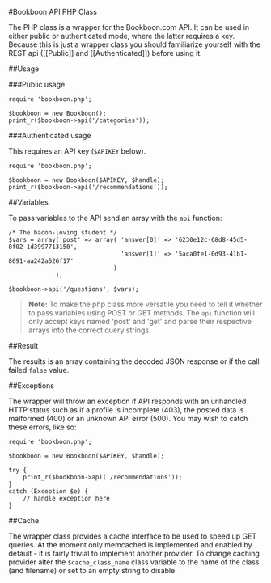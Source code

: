 #Bookboon API PHP Class

The PHP class is a wrapper for the Bookboon.com API. It can be used in either public or authenticated mode, where the latter requires a key. Because this is just a wrapper class you should familiarize yourself with the REST api \([[Public]] and [[Authenticated]]\) before using it.

##Usage

###Public usage

	require 'bookboon.php';
	
	$bookboon = new Bookboon();
	print_r($bookboon->api('/categories'));
	
###Authenticated usage

This requires an API key (`$APIKEY` below).

	require 'bookboon.php';
	
	$bookboon = new Bookboon($APIKEY, $handle);
	print_r($bookboon->api('/recommendations'));

##Variables

To pass variables to the API send an array with the `api` function:
	
	/* The bacon-loving student */
	$vars = array('post' => array( 'answer[0]' => '6230e12c-68d8-45d5-8f02-1d3997713150',
				  			       'answer[1]' => '5aca0fe1-0d93-41b1-8691-aa242a526f17'
								 )
				 );
								
	$bookboon->api('/questions', $vars);

> **Note:** To make the php class more versatile you need to tell it whether to pass variables using POST or GET methods. The `api` function will only accept keys named 'post' and 'get' and parse their respective arrays into the correct query strings. 

##Result

The results is an array containing the decoded JSON response or if the call failed `false` value.

##Exceptions

The wrapper will throw an exception if API responds with an unhandled HTTP status such as if a profile is incomplete (403), the posted data is malformed (400) or an unknown API error (500). You may wish to catch these errors, like so:

	require 'bookboon.php';
	
	$bookboon = new Bookboon($APIKEY, $handle);
	
	try {
		print_r($bookboon->api('/recommendations'));
	} 
	catch (Exception $e) {
	    // handle exception here
	}

##Cache

The wrapper class provides a cache interface to be used to speed up GET queries. At the moment only memcached is implemented and enabled by default - it is fairly trivial to implement another provider. To change caching provider alter the `$cache_class_name` class variable to the name of the class (and filename) or set to an empty string to disable. 
